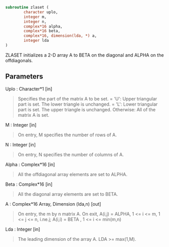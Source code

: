 ```fortran
subroutine zlaset (
		character uplo,
		integer m,
		integer n,
		complex*16 alpha,
		complex*16 beta,
		complex*16, dimension(lda, *) a,
		integer lda
)
```

 ZLASET initializes a 2-D array A to BETA on the diagonal and
 ALPHA on the offdiagonals.

## Parameters
Uplo : Character*1 [in]
> Specifies the part of the matrix A to be set.
> = 'U':      Upper triangular part is set. The lower triangle
> is unchanged.
> = 'L':      Lower triangular part is set. The upper triangle
> is unchanged.
> Otherwise:  All of the matrix A is set.

M : Integer [in]
> On entry, M specifies the number of rows of A.

N : Integer [in]
> On entry, N specifies the number of columns of A.

Alpha : Complex*16 [in]
> All the offdiagonal array elements are set to ALPHA.

Beta : Complex*16 [in]
> All the diagonal array elements are set to BETA.

A : Complex*16 Array, Dimension (lda,n) [out]
> On entry, the m by n matrix A.
> On exit, A(i,j) = ALPHA, 1 <= i <= m, 1 <= j <= n, i.ne.j;
> A(i,i) = BETA , 1 <= i <= min(m,n)

Lda : Integer [in]
> The leading dimension of the array A.  LDA >= max(1,M).

